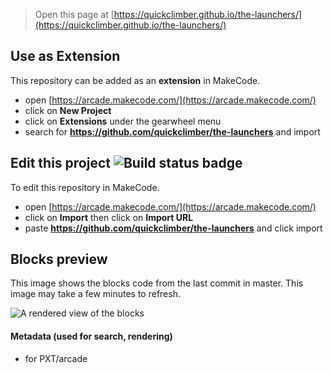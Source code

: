  


> Open this page at [https://quickclimber.github.io/the-launchers/](https://quickclimber.github.io/the-launchers/)

## Use as Extension

This repository can be added as an **extension** in MakeCode.

* open [https://arcade.makecode.com/](https://arcade.makecode.com/)
* click on **New Project**
* click on **Extensions** under the gearwheel menu
* search for **https://github.com/quickclimber/the-launchers** and import

## Edit this project ![Build status badge](https://github.com/quickclimber/the-launchers/workflows/MakeCode/badge.svg)

To edit this repository in MakeCode.

* open [https://arcade.makecode.com/](https://arcade.makecode.com/)
* click on **Import** then click on **Import URL**
* paste **https://github.com/quickclimber/the-launchers** and click import

## Blocks preview

This image shows the blocks code from the last commit in master.
This image may take a few minutes to refresh.

![A rendered view of the blocks](https://github.com/quickclimber/the-launchers/raw/master/.github/makecode/blocks.png)

#### Metadata (used for search, rendering)

* for PXT/arcade
<script src="https://makecode.com/gh-pages-embed.js"></script><script>makeCodeRender("{{ site.makecode.home_url }}", "{{ site.github.owner_name }}/{{ site.github.repository_name }}");</script>
